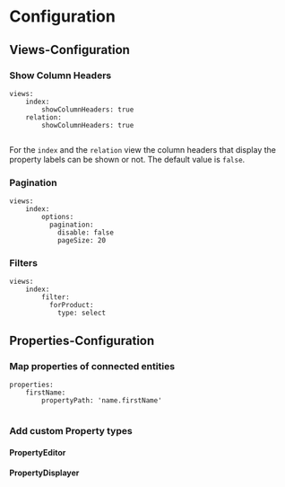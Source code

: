 # Configuration
## Views-Configuration
### Show Column Headers
```
views:
    index:
        showColumnHeaders: true
    relation:
        showColumnHeaders: true
        
```
For the `index` and the `relation` view the column headers that display the property
labels can be shown or not. The default value is `false`.

### Pagination
```
views:
    index:
        options:
          pagination:
            disable: false
            pageSize: 20
```

### Filters
```
views:
    index:
        filter:
          forProduct:
            type: select
```

## Properties-Configuration
### Map properties of connected entities

```
properties:
    firstName:
        propertyPath: 'name.firstName'
    
```

### Add custom Property types
#### PropertyEditor
#### PropertyDisplayer
